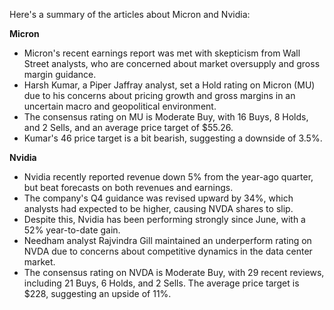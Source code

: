 Here's a summary of the articles about Micron and Nvidia:

**Micron**

* Micron's recent earnings report was met with skepticism from Wall Street analysts, who are concerned about market oversupply and gross margin guidance.
* Harsh Kumar, a Piper Jaffray analyst, set a Hold rating on Micron (MU) due to his concerns about pricing growth and gross margins in an uncertain macro and geopolitical environment.
* The consensus rating on MU is Moderate Buy, with 16 Buys, 8 Holds, and 2 Sells, and an average price target of $55.26.
* Kumar's 46 price target is a bit bearish, suggesting a downside of 3.5%.

**Nvidia**

* Nvidia recently reported revenue down 5% from the year-ago quarter, but beat forecasts on both revenues and earnings.
* The company's Q4 guidance was revised upward by 34%, which analysts had expected to be higher, causing NVDA shares to slip.
* Despite this, Nvidia has been performing strongly since June, with a 52% year-to-date gain.
* Needham analyst Rajvindra Gill maintained an underperform rating on NVDA due to concerns about competitive dynamics in the data center market.
* The consensus rating on NVDA is Moderate Buy, with 29 recent reviews, including 21 Buys, 6 Holds, and 2 Sells. The average price target is $228, suggesting an upside of 11%.
